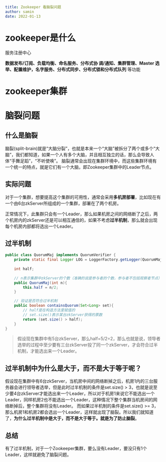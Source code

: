 ```yaml
title: Zookeeper 看脑裂问题 
author: samin
date: 2022-01-13
```

# zookeeper是什么

服务注册中心

**数据发布/订阅、负载均衡、命名服务、分布式协 调/通知、集群管理、Master 选举、配置维护，名字服务、分布式同步、分布式锁和分布式队列** 等功能

# zookeeper集群

# 脑裂问题

## 什么是脑裂

脑裂(split-brain)就是“大脑分裂”，也就是本来一个“大脑”被拆分了两个或多个“大脑”，我们都知道，如果一个人有多个大脑，并且相互独立的话，那么会导致人体“手舞足蹈”，“不听使唤”。
脑裂通常会出现在集群环境中，而这些集群环境有一个统一的特点，就是它们有一个大脑，即Zookeeper集群中的Leader节点。

## 实际问题

对于一个集群，想要提高这个集群的可用性，通常会采用**多机房部署**，比如现在有一个由6台zkServer所组成的一个集群，部署在了两个机房。

正常情况下，此集群只会有一个Leader，那么如果机房之间的网络断了之后，两个机房内的zkServer还是可以相互通信的，如果不考虑**过半机制**，那么就会出现每个机房内部都将选出一个Leader。

## 过半机制

```java
public class QuorumMaj implements QuorumVerifier {
    private static final Logger LOG = LoggerFactory.getLogger(QuorumMaj.class);
    
    int half;
    
    // n表示集群中zkServer的个数（准确的说是参与者的个数，参与者不包括观察者节点）
    public QuorumMaj(int n){
        this.half = n/2;
    }

    // 验证是否符合过半机制
    public boolean containsQuorum(Set<Long> set){
        // half是在构造方法里赋值的
        // set.size()表示某台zkServer获得的票数
        return (set.size() > half);
    }
}
```

> 假设现在集群中有5台zkServer，那么half=5/2=2，那么也就是说，领导者选举的过程中至少要有三台zkServer投了同一个zkServer，才会符合过半机制，才能选出来一个Leader。

## 过半机制中为什么是大于，而不是大于等于呢？

假设现在集群中有6台zkServer，当机房中间的网络断掉之后，机房1内的三台服务器会进行领导者选举，但是此时过半机制的条件是set.size() > 3，也就是说至少要4台zkServer才能选出来一个Leader，所以对于机房1来说它不能选出一个Leader，同样机房2也不能选出一个Leader，这种情况下整个集群当机房间的网络断掉后，整个集群将没有Leader。
而如果过半机制的条件是set.size() >= 3，那么机房1和机房2都会选出一个Leader，这样就出现了脑裂。所以我们就知道了，**为什么过半机制中是大于，而不是大于等于。就是为了防止脑裂**。

## 总结

有了过半机制，对于一个Zookeeper集群，要么没有Leader，要没只有1个Leader，这样就避免了脑裂问题。